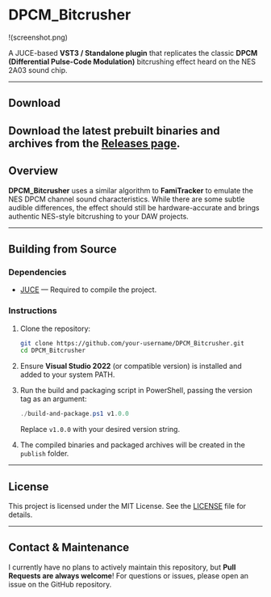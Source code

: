 # DPCM_Bitcrusher

!(screenshot.png)

A JUCE-based **VST3 / Standalone plugin** that replicates the classic **DPCM (Differential Pulse-Code Modulation)** bitcrushing effect heard on the NES 2A03 sound chip.

---

## Download

Download the latest prebuilt binaries and archives from the [Releases page](https://github.com/potatoTeto/DPCM_Bitcrusher/releases).
---

## Overview

**DPCM_Bitcrusher** uses a similar algorithm to **FamiTracker** to emulate the NES DPCM channel sound characteristics. While there are some subtle audible differences, the effect should still be hardware-accurate and brings authentic NES-style bitcrushing to your DAW projects.

---

## Building from Source

### Dependencies

- [JUCE](https://juce.com/) — Required to compile the project.

### Instructions

1. Clone the repository:
    ```sh
    git clone https://github.com/your-username/DPCM_Bitcrusher.git
    cd DPCM_Bitcrusher
    ```

2. Ensure **Visual Studio 2022** (or compatible version) is installed and added to your system PATH.

3. Run the build and packaging script in PowerShell, passing the version tag as an argument:
    ```powershell
    ./build-and-package.ps1 v1.0.0
    ```
    Replace `v1.0.0` with your desired version string.

4. The compiled binaries and packaged archives will be created in the `publish` folder.

---

## License

This project is licensed under the MIT License. See the [LICENSE](LICENSE) file for details.

---

## Contact & Maintenance

I currently have no plans to actively maintain this repository, but **Pull Requests are always welcome**! For questions or issues, please open an issue on the GitHub repository.
